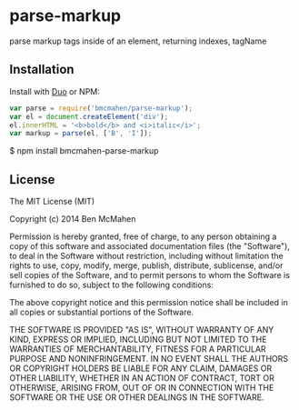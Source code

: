 
# parse-markup

  parse markup tags inside of an element, returning indexes, tagName

## Installation

  Install with [Duo](http://duojs.org) or NPM:

```javascript
var parse = require('bmcmahen/parse-markup');
var el = document.createElement('div');
el.innerHTML = '<b>bold</b> and <i>italic</i>';
var markup = parse(el, ['B', 'I']);
```

  $ npm install bmcmahen-parse-markup

## License

  The MIT License (MIT)

  Copyright (c) 2014 Ben McMahen

  Permission is hereby granted, free of charge, to any person obtaining a copy
  of this software and associated documentation files (the "Software"), to deal
  in the Software without restriction, including without limitation the rights
  to use, copy, modify, merge, publish, distribute, sublicense, and/or sell
  copies of the Software, and to permit persons to whom the Software is
  furnished to do so, subject to the following conditions:

  The above copyright notice and this permission notice shall be included in
  all copies or substantial portions of the Software.

  THE SOFTWARE IS PROVIDED "AS IS", WITHOUT WARRANTY OF ANY KIND, EXPRESS OR
  IMPLIED, INCLUDING BUT NOT LIMITED TO THE WARRANTIES OF MERCHANTABILITY,
  FITNESS FOR A PARTICULAR PURPOSE AND NONINFRINGEMENT. IN NO EVENT SHALL THE
  AUTHORS OR COPYRIGHT HOLDERS BE LIABLE FOR ANY CLAIM, DAMAGES OR OTHER
  LIABILITY, WHETHER IN AN ACTION OF CONTRACT, TORT OR OTHERWISE, ARISING FROM,
  OUT OF OR IN CONNECTION WITH THE SOFTWARE OR THE USE OR OTHER DEALINGS IN
  THE SOFTWARE.
